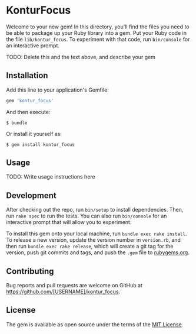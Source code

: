 # KonturFocus

Welcome to your new gem! In this directory, you'll find the files you need to be able to package up your Ruby library into a gem. Put your Ruby code in the file `lib/kontur_focus`. To experiment with that code, run `bin/console` for an interactive prompt.

TODO: Delete this and the text above, and describe your gem

## Installation

Add this line to your application's Gemfile:

```ruby
gem 'kontur_focus'
```

And then execute:

    $ bundle

Or install it yourself as:

    $ gem install kontur_focus

## Usage

TODO: Write usage instructions here

## Development

After checking out the repo, run `bin/setup` to install dependencies. Then, run `rake spec` to run the tests. You can also run `bin/console` for an interactive prompt that will allow you to experiment.

To install this gem onto your local machine, run `bundle exec rake install`. To release a new version, update the version number in `version.rb`, and then run `bundle exec rake release`, which will create a git tag for the version, push git commits and tags, and push the `.gem` file to [rubygems.org](https://rubygems.org).

## Contributing

Bug reports and pull requests are welcome on GitHub at https://github.com/[USERNAME]/kontur_focus.

## License

The gem is available as open source under the terms of the [MIT License](http://opensource.org/licenses/MIT).
